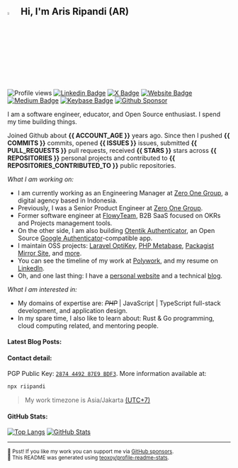 <!-- <img src="https://media.giphy.com/media/SWoSkN6DxTszqIKEqv/giphy.gif" alt="Aris Ripandi"> -->

## <img src="https://media.giphy.com/media/hvRJCLFzcasrR4ia7z/giphy.gif" width="4%" /> &nbsp;Hi, I'm Aris Ripandi (AR)

![Profile views](https://komarev.com/ghpvc/?username=riipandi&color=blueviolet&style=flat)
[![Linkedin Badge](https://img.shields.io/badge/-aris--ripandi-blue?style=flat&logo=Linkedin&logoColor=white&link=https://www.linkedin.com/in/aris-ripandi/)](https://www.linkedin.com/in/aris-ripandi)
[![X Badge](https://img.shields.io/badge/-%40riipandi-1ca0f1?style=flat&labelColor=0890f0&logo=x&logoColor=white)](https://x.com/riipandi)
[![Website Badge](https://img.shields.io/badge/ripandis.com-4384ff?style=flat&logo=appveyor&logoColor=white&link=https://ripandis.com/)](https://ripandis.com/)
[![Medium Badge](https://img.shields.io/badge/Medium-2e3030?style=flat&logo=medium&logoColor=white)](https://medium.com/@riipandi/)
[![Keybase Badge](https://img.shields.io/badge/-%40riipandi-3663ea?style=flat&labelColor=182d6e&logo=keybase&logoColor=white)](https://keybase.io/riipandi)
[![Github Sponsor](https://img.shields.io/static/v1?color=26B643&label=Sponsor&message=%E2%9D%A4&logo=GitHub&style=flat)](https://github.com/sponsors/riipandi)

I am a software engineer, educator, and Open Source enthusiast. I spend my time building things.

Joined Github about **{{ ACCOUNT_AGE }}** years ago. Since then I pushed **{{ COMMITS }}** commits,
opened **{{ ISSUES }}** issues, submitted **{{ PULL_REQUESTS }}** pull requests, received **{{ STARS }}**
stars across **{{ REPOSITORIES }}** personal projects and contributed to **{{ REPOSITORIES_CONTRIBUTED_TO }}**
public repositories.

_What I am working on:_

- I am currently working as an Engineering Manager at [Zero One Group](https://zero-one-group.com), a digital
  agency based in Indonesia.
- Previously, I was a Senior Product Engineer at [Zero One Group](https://zero-one-group.com).
- Former software engineer at [FlowyTeam](https://www.flowyteam.com/), B2B SaaS focused on OKRs and Projects management tools.
- On the other side, I am also building [Otentik Authenticator](https://github.com/riipandi/otentik-authenticator), an Open Source
  [Google Authenticator](https://support.google.com/accounts/answer/1066447)-compatible app.
- I maintain OSS projects:
  [Laravel OptiKey](https://github.com/riipandi/laravel-optikey),
  [PHP Metabase](https://github.com/riipandi/php-metabase),
  [Packagist Mirror Site](https://packagist.pages.dev/), and
  [more](https://github.com/riipandi?tab=repositories&q=&type=source).
- You can see the timeline of my work at [Polywork](https://poly.work/aris), and my resume on
  [LinkedIn](https://www.linkedin.com/in/aris-ripandi/).
- Oh, and one last thing: I have a [personal website](https://ripandis.com/) and a technical
  [blog](https://riipandi.hashnode.dev/).

_What I am interested in:_

- My domains of expertise are: ~~_PHP_~~ | JavaScript | TypeScript full-stack
  development, and application design.
- In my spare time, I also like to learn about: Rust & Go programming, cloud
  computing related, and mentoring people.

#### Latest Blog Posts:

<!-- BLOG-POST-LIST:START -->
<!-- BLOG-POST-LIST:END -->

#### Contact detail:

PGP Public Key:
[`2874 4492 87E9 BDF3`](https://keybase.io/riipandi/pgp_keys.asc). More
information available at:

```sh
npx riipandi
```

> My work timezone is Asia/Jakarta
> <a href="https://time.is/UTC+7" target="_blank" rel="noopener noreferrer">(UTC+7)</a>

#### GitHub Stats:

[![Top Langs](https://github-readme-stats.vercel.app/api/top-langs/?username=riipandi&layout=compact&hide_border=true&card_width=280)](https://s.id/1vBYf)
[![GitHub Stats](https://github-readme-stats.vercel.app/api?username=riipandi&hide_border=true&hide_title=true&show_icons=false&locale=en&theme=vue&text_bold=false&card_width=390)](https://s.id/1vBYA)

<!-- {{ LANGUAGE_TEMPLATE_START }}
![{{LANGUAGE_NAME}}](https://img.shields.io/static/v1?style=flat-square&label=%E2%A0%80&color=555&labelColor={{LANGUAGE_COLOR:uri}}&message={{LANGUAGE_NAME:uri}}%EF%B8%B1{{LANGUAGE_PERCENT:uri}}%25)
{{ LANGUAGE_TEMPLATE_END }} -->

---

<sub>🤫 Psst! If you like my work you can support me via [GitHub sponsors](https://github.com/sponsors/riipandi).
<br/>🤖 This README was generated using [teoxoy/profile-readme-stats](https://github.com/marketplace/actions/profile-readme-stats).</sub>
